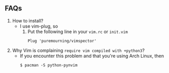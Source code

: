 ## FAQs
1. How to install?
    - I use vim-plug, so
        1. Put the following line in your `vim.rc` or `init.vim`
           ```vim
           Plug 'puremourning/vimspector'
           ```
1. Why Vim is complaining `require vim compiled with +python3`?
    - If you encounter this problem and that you're using Arch Linux,
      then
      ```shell
      $ pacman -S python-pynvim
      ```
